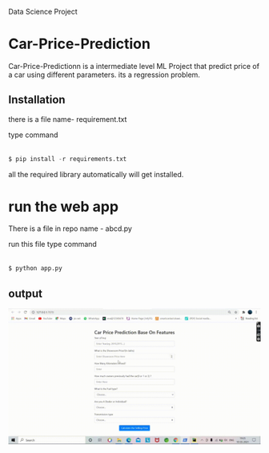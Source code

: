
Data Science Project
# Car-Price-Prediction
Car-Price-Predictionn is a intermediate level ML Project that predict price of a car using different parameters.
its a regression problem.


## Installation
there is a file name- requirement.txt

type command 
```python

$ pip install -r requirements.txt
```
all the required library automatically will get installed.

# run the web app

There is a file in repo name - abcd.py

run this file
type command 
```python

$ python app.py
```

## output
 
![Screenshot](https://github.com/devenpitaliya/Car-Price-Prediction/blob/main/10.05.2021_19.25.23_REC%20(1).gif)




